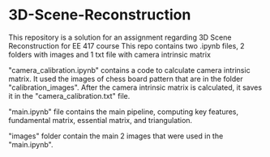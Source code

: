 # 3D-Scene-Reconstruction
This repository is a solution for an assignment regarding 3D Scene Reconstruction for EE 417 course
This repo contains two .ipynb files, 2 folders with images and 1 txt file with camera intrinsic matrix

"camera_calibration.ipynb" contains a code to calculate camera intrinsic matrix. 
It used the images of chess board pattern that are in the folder "calibration_images". 
After the camera intrinsic matrix is calculated, it saves it in the "camera_calibration.txt" file.

"main.ipynb" file contains the main pipeline, computing key features, fundamental matrix,
essential matrix, and triangulation. 

"images" folder contain the main 2 images that were used in the "main.ipynb".
